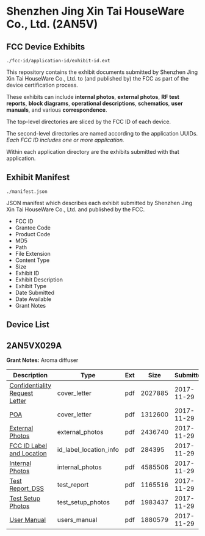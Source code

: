 # Shenzhen Jing Xin Tai HouseWare Co., Ltd. (2AN5V)
## FCC Device Exhibits

```
./fcc-id/application-id/exhibit-id.ext
```

This repository contains the exhibit documents submitted by Shenzhen Jing Xin Tai HouseWare Co., Ltd. to (and published by) the FCC as part of the device certification process.

These exhibits can include **internal photos**, **external photos**, **RF test reports**, **block diagrams**, **operational descriptions**, **schematics**, **user manuals**, and various **correspondence**.

The top-level directories are sliced by the FCC ID of each device.

The second-level directories are named according to the application UUIDs. *Each FCC ID includes one or more application.*

Within each application directory are the exhibits submitted with that application. 

## Exhibit Manifest

```
./manifest.json
```

JSON manifest which describes each exhibit submitted by Shenzhen Jing Xin Tai HouseWare Co., Ltd. and published by the FCC.

- FCC ID
- Grantee Code
- Product Code
- MD5
- Path
- File Extension
- Content Type
- Size
- Exhibit ID
- Exhibit Description
- Exhibit Type
- Date Submitted
- Date Available
- Grant Notes

## Device List
## 2AN5VX029A
**Grant Notes:** Aroma diffuser

| Description | Type | Ext | Size | Submitted | Available |
| ----------- | ---- | --- | ---- | --------- | --------- |
| [Confidentiality Request Letter](2AN5VX029A/416f0a13fcec47dec4759da9208e5d7f/3656530.pdf) | cover_letter | pdf | 2027885 | 2017-11-29 | 2017-11-29 |
| [POA](2AN5VX029A/416f0a13fcec47dec4759da9208e5d7f/3656531.pdf) | cover_letter | pdf | 1312600 | 2017-11-29 | 2017-11-29 |
| [External Photos](2AN5VX029A/416f0a13fcec47dec4759da9208e5d7f/3656532.pdf) | external_photos | pdf | 2436740 | 2017-11-29 | 2017-11-29 |
| [FCC ID Label and Location](2AN5VX029A/416f0a13fcec47dec4759da9208e5d7f/3656534.pdf) | id_label_location_info | pdf | 284395 | 2017-11-29 | 2017-11-29 |
| [Internal Photos](2AN5VX029A/416f0a13fcec47dec4759da9208e5d7f/3656533.pdf) | internal_photos | pdf | 4585506 | 2017-11-29 | 2017-11-29 |
| [Test Report_DSS](2AN5VX029A/416f0a13fcec47dec4759da9208e5d7f/3656535.pdf) | test_report | pdf | 1165516 | 2017-11-29 | 2017-11-29 |
| [Test Setup Photos](2AN5VX029A/416f0a13fcec47dec4759da9208e5d7f/3656536.pdf) | test_setup_photos | pdf | 1983437 | 2017-11-29 | 2017-11-29 |
| [User Manual](2AN5VX029A/416f0a13fcec47dec4759da9208e5d7f/3656537.pdf) | users_manual | pdf | 1880579 | 2017-11-29 | 2017-11-29 |
